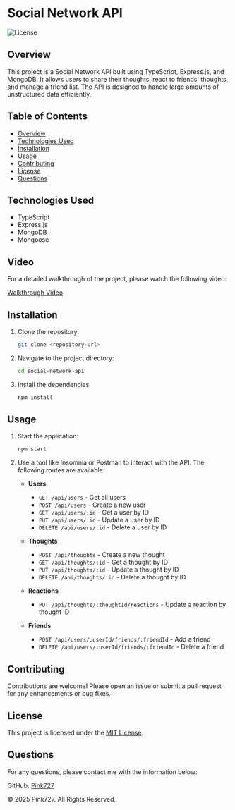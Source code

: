 
# Social Network API

![License](https://img.shields.io/badge/license-MIT-blue.svg)

## Overview

This project is a Social Network API built using TypeScript, Express.js, and MongoDB. It allows users to share their thoughts, react to friends' thoughts, and manage a friend list. The API is designed to handle large amounts of unstructured data efficiently.


## Table of Contents

- [Overview](#overview)
- [Technologies Used](#technologies-used)
- [Installation](#installation)
- [Usage](#usage)
- [Contributing](#contributing)
- [License](#license)
- [Questions](#questions)


## Technologies Used

- TypeScript
- Express.js
- MongoDB
- Mongoose


## Video

For a detailed walkthrough of the project, please watch the following video:

[Walkthrough Video](https://youtu.be/5CqB7W2NgWQ)


## Installation

1. Clone the repository:
   ```sh
   git clone <repository-url>
   ```
2. Navigate to the project directory:
   ```sh
   cd social-network-api
   ```
3. Install the dependencies:
   ```sh
   npm install
   ```

## Usage

1. Start the application:
   ```sh
   npm start
   ```
2. Use a tool like Insomnia or Postman to interact with the API. The following routes are available:

   - **Users**
   
     - `GET /api/users` - Get all users
     - `POST /api/users` - Create a new user
     - `GET /api/users/:id` - Get a user by ID
     - `PUT /api/users/:id` - Update a user by ID
     - `DELETE /api/users/:id` - Delete a user by ID

   - **Thoughts**
     - `POST /api/thoughts` - Create a new thought
     - `GET /api/thoughts/:id` - Get a thought by ID
     - `PUT /api/thoughts/:id` - Update a thought by ID
     - `DELETE /api/thoughts/:id` - Delete a thought by ID

   - **Reactions**
     - `PUT /api/thoughts/:thoughtId/reactions` - Update a reaction by thought ID


   - **Friends**
      - `POST /api/users/:userId/friends/:friendId` - Add a friend
      - `DELETE /api/users/:userId/friends/:friendId` - Delete a friend


## Contributing

Contributions are welcome! Please open an issue or submit a pull request for any enhancements or bug fixes.

## License

This project is licensed under the [MIT License](https://opensource.org/licenses/MIT).

## Questions

For any questions, please contact me with the information below:

GitHub: [Pink727](https://github.com/Pink727)

© 2025 Pink727. All Rights Reserved.


